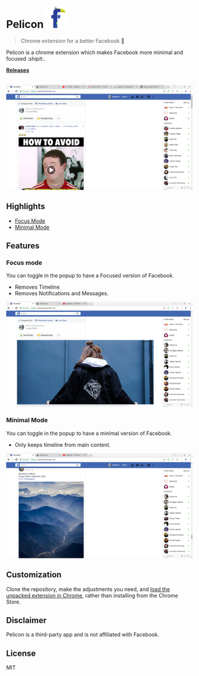 # Pelicon <img src="icons/icon128.png" width="60"> 

> Chrome extension for a better Facebook :rocket:

Pelicon is a chrome extension which makes Facebook more minimal and focused :shipit:.

**[Releases](https://github.com/aviary-apps/Pelicon/releases)** &nbsp;&nbsp;

<br>


<a href="https://github.com/aviary-apps/Pelicon/releases/latest">
	<img src="assets/img/thumbnail.png" width="846">
</a>


## Highlights

- [Focus Mode](#focus-mode)
- [Minimal Mode](#minimal-mode)



## Features

### Focus mode

You can toggle in the popup to have a Focused version of Facebook.

- Removes Timeline
- Removes Notifications and Messages.

<img src="assets/img/focus.png" width="846">

### Minimal Mode

You can toggle in the popup to have a minimal version of Facebook.

-  Only keeps timeline from main content.

<a href="https://github.com/aviary-apps/Pelicon/releases/latest">
	<img src="assets/img/minimal.png" width="846">
</a>


## Customization

Clone the repository, make the adjustments you need, and [load the unpacked extension in Chrome](https://developer.chrome.com/extensions/getstarted#unpacked), rather than installing from the Chrome Store.



## Disclaimer

Pelicon is a third-party app and is not affiliated with Facebook.

## License

MIT